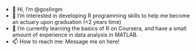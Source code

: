 - 👋 Hi, I’m @goslingm
- 👀 I’m interested in developing R programming skills to help me become an actuary upon graduation (<2 years time)
- 🌱 I’m currently learning the basics of R on Coursera, and have a small amount of experience in data analysis in MATLAB.
- 📫 How to reach me: Message me on here!

